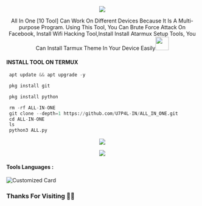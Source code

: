 <p align="center"><img src="https://github.com/U7P4L-IN/ALL_IN_ONE/blob/main/image/ALL_IN_ONE%7B10_TOOLS%7D.png">
  
<p align="center">
All In One [10 Tool] Can Work On Different Devices Because It Is A Multi-purpose Program. Using This Tool, You Can Brute Force Attack On Facebook, Install Wifi Hacking Tool,Install Install Atarmux Setup Tools, You Can Install Tarmux Theme In Your Device Easily<img src="https://emojis.slackmojis.com/emojis/images/1588315024/8823/hyperkitty.gif" width="35px"></i></b></h2> 


  
#### INSTALL TOOL ON TERMUX
```python
 apt update && apt upgrade -y

 pkg install git

 pkg install python

 rm -rf ALL-IN-ONE
 git clone --depth=1 https://github.com/U7P4L-IN/ALL_IN_ONE.git
 cd ALL-IN-ONE
 ls
 python3 ALL.py
```
<p align="center"><img src="https://github.com/U7P4L-IN/ALL_IN_ONE/blob/main/image/carbon%20(5).png">

<p align="center"><img src="https://github.com/U7P4L-IN/ALL_IN_ONE/blob/main/image/XRecorder_25072023_200406-01.jpeg">


#### Tools Languages :

![Customized Card](https://github-readme-stats.vercel.app/api/pin?username=U7P4L-IN&repo=ALL-IN-ONE&title_color=fff&icon_color=f9f9f9&text_color=9f9f9f&bg_color=151515)

### Thanks For Visiting 🧡🧡
